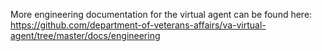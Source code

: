 More engineering documentation for the virtual agent can be found here:
https://github.com/department-of-veterans-affairs/va-virtual-agent/tree/master/docs/engineering
